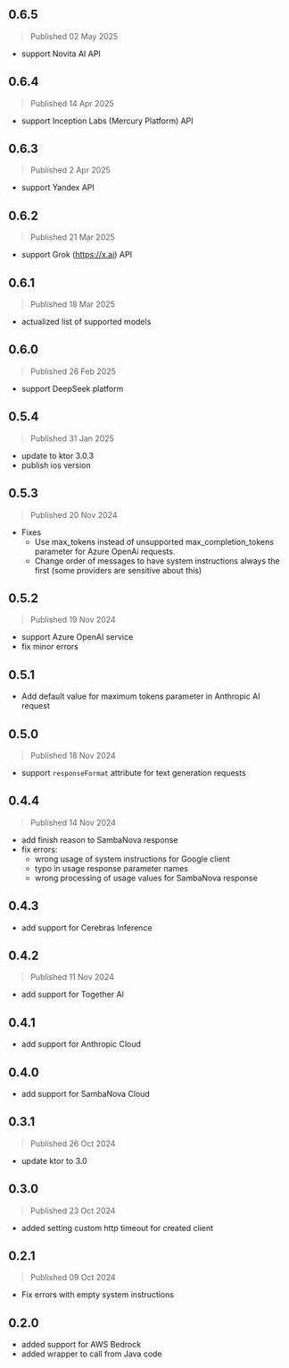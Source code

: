 ## 0.6.5
> Published 02 May 2025
- support Novita AI API

## 0.6.4
> Published 14 Apr 2025
- support Inception Labs (Mercury Platform) API

## 0.6.3
> Published 2 Apr 2025
- support Yandex API

## 0.6.2
> Published 21 Mar 2025
- support Grok (https://x.ai) API

## 0.6.1
> Published 18 Mar 2025
- actualized list of supported models

## 0.6.0
> Published 26 Feb 2025
- support DeepSeek platform

## 0.5.4
> Published 31 Jan 2025
- update to ktor 3.0.3
- publish ios version

## 0.5.3
> Published 20 Nov 2024
- Fixes
  - Use max_tokens instead of unsupported max_completion_tokens parameter for Azure OpenAi requests.
  - Change order of messages to have system instructions always the first (some providers are sensitive about this)

## 0.5.2
> Published 19 Nov 2024
- support Azure OpenAI service
- fix minor errors

## 0.5.1
- Add default value for maximum tokens parameter in Anthropic AI request

## 0.5.0
> Published 18 Nov 2024
- support `responseFormat` attribute for text generation requests 

## 0.4.4
> Published 14 Nov 2024
- add finish reason to SambaNova response
- fix errors:
    - wrong usage of system instructions for Google client
    - typo in usage response parameter names
    - wrong processing of usage values for SambaNova response

## 0.4.3
- add support for Cerebras Inference

## 0.4.2
> Published 11 Nov 2024
- add support for Together AI

## 0.4.1
- add support for Anthropic Cloud

## 0.4.0
- add support for SambaNova Cloud

## 0.3.1
> Published 26 Oct 2024
- update ktor to 3.0

## 0.3.0
> Published 23 Oct 2024
- added setting custom http timeout for created client

## 0.2.1
> Published 09 Oct 2024
- Fix errors with empty system instructions

## 0.2.0
- added support for AWS Bedrock
- added wrapper to call from Java code
